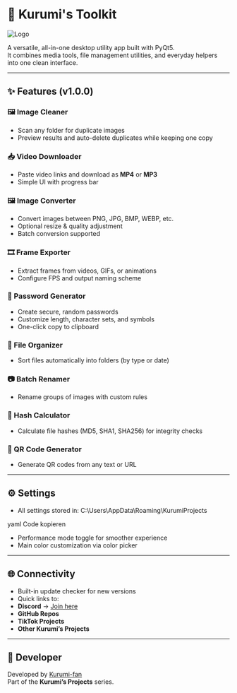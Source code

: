 # 🧰 Kurumi's Toolkit

![Logo](https://imgur.com/b4c8SL1.png)

A versatile, all-in-one desktop utility app built with PyQt5.  
It combines media tools, file management utilities, and everyday helpers into one clean interface.

---

## ✨ Features (v1.0.0)

### 🖼️ Image Cleaner
- Scan any folder for duplicate images
- Preview results and auto-delete duplicates while keeping one copy

### 📥 Video Downloader
- Paste video links and download as **MP4** or **MP3**
- Simple UI with progress bar

### 🖼️ Image Converter
- Convert images between PNG, JPG, BMP, WEBP, etc.
- Optional resize & quality adjustment
- Batch conversion supported

### 🎞️ Frame Exporter
- Extract frames from videos, GIFs, or animations
- Configure FPS and output naming scheme

### 🔐 Password Generator
- Create secure, random passwords
- Customize length, character sets, and symbols
- One-click copy to clipboard

### 📂 File Organizer
- Sort files automatically into folders (by type or date)

### 📷 Batch Renamer
- Rename groups of images with custom rules

### 🔢 Hash Calculator
- Calculate file hashes (MD5, SHA1, SHA256) for integrity checks

### 📱 QR Code Generator
- Generate QR codes from any text or URL

---

## ⚙️ Settings
- All settings stored in:
C:\Users<user>\AppData\Roaming\KurumiProjects

yaml
Code kopieren
- Performance mode toggle for smoother experience
- Main color customization via color picker

---

## 🌐 Connectivity
- Built-in update checker for new versions
- Quick links to:
- **Discord** → [Join here](https://discord.com/invite/TszXPuBBtE)
- **GitHub Repos**  
- **TikTok Projects**
- **Other Kurumi’s Projects**

---

## 👤 Developer
Developed by [Kurumi-fan](https://github.com/Kurumi-fan)  
Part of the **Kurumi’s Projects** series.
